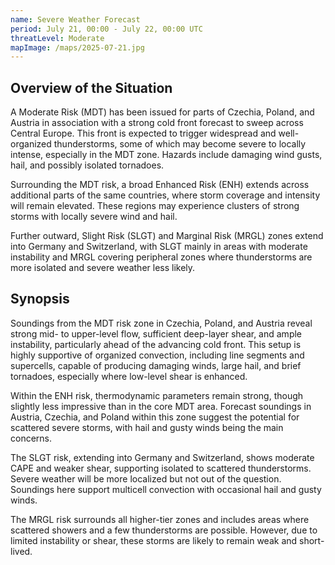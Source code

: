 ```yaml
---
name: Severe Weather Forecast
period: July 21, 00:00 - July 22, 00:00 UTC
threatLevel: Moderate
mapImage: /maps/2025-07-21.jpg
---
```


## Overview of the Situation

A Moderate Risk (MDT) has been issued for parts of Czechia, Poland, and Austria in association with a strong cold front forecast to sweep across Central Europe. This front is expected to trigger widespread and well-organized thunderstorms, some of which may become severe to locally intense, especially in the MDT zone. Hazards include damaging wind gusts, hail, and possibly isolated tornadoes.

Surrounding the MDT risk, a broad Enhanced Risk (ENH) extends across additional parts of the same countries, where storm coverage and intensity will remain elevated. These regions may experience clusters of strong storms with locally severe wind and hail.

Further outward, Slight Risk (SLGT) and Marginal Risk (MRGL) zones extend into Germany and Switzerland, with SLGT mainly in areas with moderate instability and MRGL covering peripheral zones where thunderstorms are more isolated and severe weather less likely.

## Synopsis

Soundings from the MDT risk zone in Czechia, Poland, and Austria reveal strong mid- to upper-level flow, sufficient deep-layer shear, and ample instability, particularly ahead of the advancing cold front. This setup is highly supportive of organized convection, including line segments and supercells, capable of producing damaging winds, large hail, and brief tornadoes, especially where low-level shear is enhanced.

Within the ENH risk, thermodynamic parameters remain strong, though slightly less impressive than in the core MDT area. Forecast soundings in Austria, Czechia, and Poland within this zone suggest the potential for scattered severe storms, with hail and gusty winds being the main concerns.

The SLGT risk, extending into Germany and Switzerland, shows moderate CAPE and weaker shear, supporting isolated to scattered thunderstorms. Severe weather will be more localized but not out of the question. Soundings here support multicell convection with occasional hail and gusty winds.

The MRGL risk surrounds all higher-tier zones and includes areas where scattered showers and a few thunderstorms are possible. However, due to limited instability or shear, these storms are likely to remain weak and short-lived.